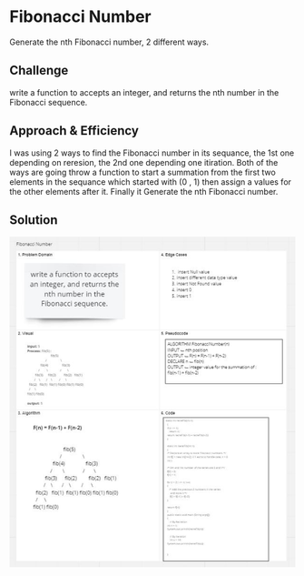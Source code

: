 # Fibonacci Number
Generate the nth Fibonacci number, 2 different ways.

## Challenge
write a function to accepts an integer, and returns the nth number in the Fibonacci sequence.

## Approach & Efficiency
I was using 2 ways to find the Fibonacci number in its sequance, the 1st one depending on reresion, the 2nd one depending one itiration.
Both of the ways are going throw a function to start a summation from the first two elements in the sequance which started with (0 , 1) then assign a values for the other elements after it.
Finally it Generate the nth Fibonacci number.

## Solution
![whiteboard](/assets/FibonacciNumber.JPG)
